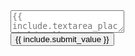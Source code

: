 <form action="https://JacksonChen666.000webhostapp.com/Submit.php" method="post">
    <textarea name="{{ include.textarea_name }}" maxlength="{{ include.textarea_max_length }}" cols="{{ include.textarea_columns }}" rows="{{ include.textarea_rows }}" placeholder="{{ include.textarea_placeholder }}"></textarea><br>
    <input type="submit" value="{{ include.submit_value }}" name="formSubmit">
</form>